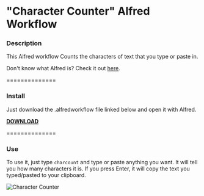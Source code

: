 "Character Counter" Alfred Workflow
=====================================

### Description

This Alfred workflow Counts the characters of text that you type or paste in.

Don't know what Alfred is? Check it out [here](http://www.alfredapp.com/).

==============

### Install

Just download the .alfredworkflow file linked below and open it with Alfred.

__[DOWNLOAD](https://cdn.ryanverhey.dev/alfred/character-counter.alfredworkflow)__

==============

### Use

To use it, just type `charcount` and type or paste anything you want. It will tell you how many characters it is. If you press Enter, it will copy the text you typed/pasted to your clipboard.

![Character Counter](http://i.imgur.com/c83wdqR.png)
